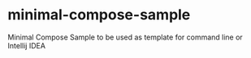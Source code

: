 # minimal-compose-sample
Minimal Compose Sample to be used as template for command line or Intellij IDEA
